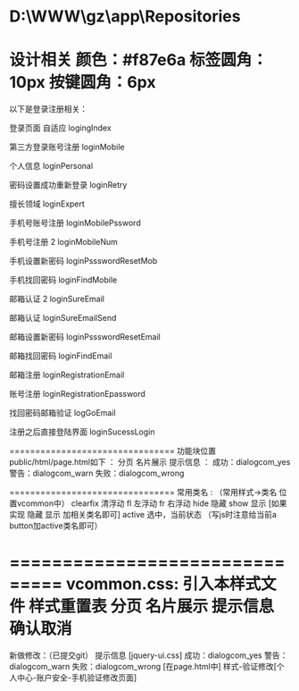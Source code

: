 D:\WWW\gz\app\Repositories
==================================
设计相关
颜色：#f87e6a
标签圆角： 10px
按键圆角：6px
==================================================
以下是登录注册相关：

登录页面 自适应 logingIndex

第三方登录账号注册 loginMobile

个人信息 loginPersonal

密码设置成功重新登录 loginRetry

擅长领域 loginExpert

手机号账号注册 loginMobilePssword

手机号注册 2 loginMobileNum

手机设置新密码 loginPssswordResetMob

手机找回密码 loginFindMobile

邮箱认证 2 loginSureEmail

邮箱认证 loginSureEmailSend

邮箱设置新密码 loginPssswordResetEmail

邮箱找回密码 loginFindEmail

邮箱注册 loginRegistrationEmail

账号注册 loginRegistrationEpassword

找回密码邮箱验证 logGoEmail

注册之后直接登陆界面 loginSucessLogin

================================
功能块位置  public/html/page.html如下 ：
分页
名片展示
提示信息 ：
成功：dialogcom_yes
警告：dialogcom_warn
失败：dialogcom_wrong

================================
常用类名 : （常用样式->类名 位置vcommon中）
clearfix 清浮动 fl 左浮动 fr 右浮动
hide 隐藏 show 显示 [如果实现 隐藏 显示 加相关类名即可]
active 选中，当前状态 （写js时注意给当前a button加active类名即可）

===============================
vcommon.css: 引入本样式文件
样式重置表
分页
名片展示
提示信息
确认取消
===================================
新做修改：（已提交git）
提示信息 [jquery-ui.css]
成功：dialogcom_yes 警告：dialogcom_warn 失败：dialogcom_wrong [在page.html中]
样式-验证修改[个人中心-账户安全-手机验证修改页面]
